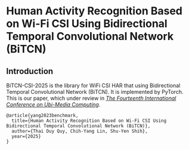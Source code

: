 # Human Activity Recognition Based on Wi-Fi CSI Using Bidirectional Temporal Convolutional Network (BiTCN) 
## Introduction
BiTCN-CSI-2025 is the library for WiFi CSI HAR that using Bidirectional Temporal Convolutional Network (BiTCN). It is implemented by PyTorch. This is our paper, which under review in  [*The Fourteenth International Conference on Ubi-Media Computing*]([https://doi.org/10.3390/s25041038](https://2026umediaconf.com/)). 

```
@article{yang2023benchmark,
  title={Human Activity Recognition Based on Wi-Fi CSI Using Bidirectional Temporal Convolutional Network (BiTCN)},
  author={Thai Duy Quy, Chih-Yang Lin, Shu-Yen Shih},
  year={2025}
}
```
